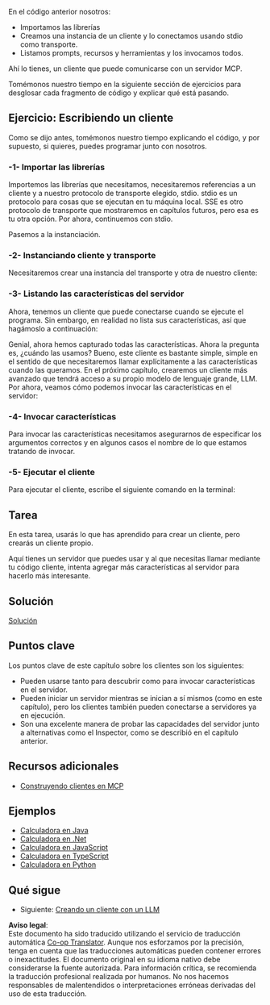 <!--
CO_OP_TRANSLATOR_METADATA:
{
  "original_hash": "4cc245e2f4ea5db5e2b8c2cd1dadc4b4",
  "translation_date": "2025-07-13T18:08:51+00:00",
  "source_file": "03-GettingStarted/02-client/README.md",
  "language_code": "es"
}
-->
En el código anterior nosotros:

- Importamos las librerías
- Creamos una instancia de un cliente y lo conectamos usando stdio como transporte.
- Listamos prompts, recursos y herramientas y los invocamos todos.

Ahí lo tienes, un cliente que puede comunicarse con un servidor MCP.

Tomémonos nuestro tiempo en la siguiente sección de ejercicios para desglosar cada fragmento de código y explicar qué está pasando.

## Ejercicio: Escribiendo un cliente

Como se dijo antes, tomémonos nuestro tiempo explicando el código, y por supuesto, si quieres, puedes programar junto con nosotros.

### -1- Importar las librerías

Importemos las librerías que necesitamos, necesitaremos referencias a un cliente y a nuestro protocolo de transporte elegido, stdio. stdio es un protocolo para cosas que se ejecutan en tu máquina local. SSE es otro protocolo de transporte que mostraremos en capítulos futuros, pero esa es tu otra opción. Por ahora, continuemos con stdio.

Pasemos a la instanciación.

### -2- Instanciando cliente y transporte

Necesitaremos crear una instancia del transporte y otra de nuestro cliente:

### -3- Listando las características del servidor

Ahora, tenemos un cliente que puede conectarse cuando se ejecute el programa. Sin embargo, en realidad no lista sus características, así que hagámoslo a continuación:

Genial, ahora hemos capturado todas las características. Ahora la pregunta es, ¿cuándo las usamos? Bueno, este cliente es bastante simple, simple en el sentido de que necesitaremos llamar explícitamente a las características cuando las queramos. En el próximo capítulo, crearemos un cliente más avanzado que tendrá acceso a su propio modelo de lenguaje grande, LLM. Por ahora, veamos cómo podemos invocar las características en el servidor:

### -4- Invocar características

Para invocar las características necesitamos asegurarnos de especificar los argumentos correctos y en algunos casos el nombre de lo que estamos tratando de invocar.

### -5- Ejecutar el cliente

Para ejecutar el cliente, escribe el siguiente comando en la terminal:

## Tarea

En esta tarea, usarás lo que has aprendido para crear un cliente, pero crearás un cliente propio.

Aquí tienes un servidor que puedes usar y al que necesitas llamar mediante tu código cliente, intenta agregar más características al servidor para hacerlo más interesante.

## Solución

[Solución](./solution/README.md)

## Puntos clave

Los puntos clave de este capítulo sobre los clientes son los siguientes:

- Pueden usarse tanto para descubrir como para invocar características en el servidor.
- Pueden iniciar un servidor mientras se inician a sí mismos (como en este capítulo), pero los clientes también pueden conectarse a servidores ya en ejecución.
- Son una excelente manera de probar las capacidades del servidor junto a alternativas como el Inspector, como se describió en el capítulo anterior.

## Recursos adicionales

- [Construyendo clientes en MCP](https://modelcontextprotocol.io/quickstart/client)

## Ejemplos

- [Calculadora en Java](../samples/java/calculator/README.md)
- [Calculadora en .Net](../../../../03-GettingStarted/samples/csharp)
- [Calculadora en JavaScript](../samples/javascript/README.md)
- [Calculadora en TypeScript](../samples/typescript/README.md)
- [Calculadora en Python](../../../../03-GettingStarted/samples/python)

## Qué sigue

- Siguiente: [Creando un cliente con un LLM](../03-llm-client/README.md)

**Aviso legal**:  
Este documento ha sido traducido utilizando el servicio de traducción automática [Co-op Translator](https://github.com/Azure/co-op-translator). Aunque nos esforzamos por la precisión, tenga en cuenta que las traducciones automáticas pueden contener errores o inexactitudes. El documento original en su idioma nativo debe considerarse la fuente autorizada. Para información crítica, se recomienda la traducción profesional realizada por humanos. No nos hacemos responsables de malentendidos o interpretaciones erróneas derivadas del uso de esta traducción.